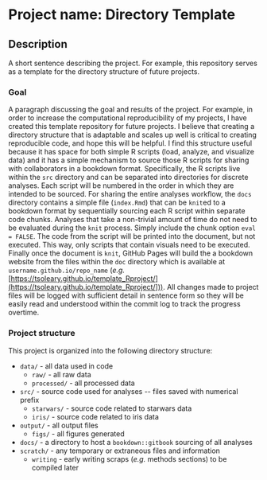 # Project name: Directory Template

## Description

A short sentence describing the project. For example, this repository serves as a template for the directory structure of future projects.

### Goal

A paragraph discussing the goal and results of the project. For example, in order to increase the computational reproducibility of my projects, I have created this template repository for future projects. I believe that creating a directory structure that is adaptable and scales up well is critical to creating reproducible code, and hope this will be helpful. I find this structure useful because it has space for both simple R scripts (load, analyze, and visualize data) and it has a simple mechanism to source those R scripts for sharing with collaborators in a bookdown format. Specifically, the R scripts live within the `src` directory and can be separated into directories for discrete analyses. Each script will be numbered in the order in which they are intended to be sourced. For sharing the entire analyses workflow, the `docs` directory contains a simple file (`index.Rmd`) that can be `knit`ed to a bookdown format by sequentially sourcing each R script within separate code chunks. Analyses that take a non-trivial amount of time do not need to be evaluated during the `knit` process. Simply include the chunk option `eval = FALSE`. The code from the script will be printed into the document, but not executed. This way, only scripts that contain visuals need to be executed. Finally once the document is `knit`, GitHub Pages will build the a bookdown website from the files within the `doc` directory which is available at `username.github.io/repo_name` (_e.g._ [https://tsoleary.github.io/template_Rproject/](https://tsoleary.github.io/template_Rproject/])). All changes made to project files will be logged with sufficient detail in sentence form so they will be easily read and understood within the commit log to track the progress overtime.

### Project structure

This project is organized into the following directory structure:

- `data/` - all data used in code
  - `raw/` - all raw data
  - `processed/` - all processed data
- `src/` - source code used for analyses -- files saved with numerical prefix
  - `starwars/` - source code related to starwars data
  - `iris/` - source code related to iris data
- `output/` - all output files 
  - `figs/` - all figures generated
- `docs/` - a directory to host a `bookdown::gitbook` sourcing of all analyses
- `scratch/` - any temporary or extraneous files and information
  - `writing` - early writing scraps (_e.g._ methods sections) to be compiled later
  
    
